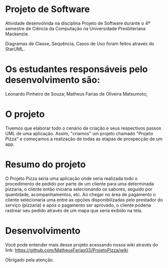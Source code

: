 # Projeto de Software
Atividade desenvolvida na disciplina Projeto de Software durante o 4º semestre de Ciência da Computação na Universidade Presbiteriana Mackenzie.

Diagramas de Classe, Sequência, Casos de Uso foram feitos através do StarUML.

# Os estudantes responsáveis pelo desenvolvimento são:
Leonardo Pinheiro de Souza;
Matheus Farias de Oliveira Matsumoto;

# O projeto
Tivemos que elaborar todo o cenário de criação e seus respectivos passos UML de uma aplicação. Assim, "criamos" um projeto chamado "Projeto Pizza" e começamos a realização de todas as etapas de prospecção de um app.

# Resumo do projeto
O Projeto Pizza seria uma aplicação onde seria realizada todo o procedimento de pedido por parte de um cliente para uma determinada pizzaria, o cliente então iniciaria selecionando os sabores, seguido por quantidade, acompanhamentos, etc. Ao chegar no área de pagamento o cliente selecionaria uma entre as opções disponibilizadas pelo prestador do serviço (pizzaria) e após o pagamento ser aprovado, o cliente poderia rastrear seu pedido através de um mapa que seria exibido na tela.

# Desenvolvimento
Você pode entender mais desse projeto acessando nossa wiki através do link: https://github.com/MatheusFarias03/ProjetoPizza/wiki

Obrigado pela atenção.
